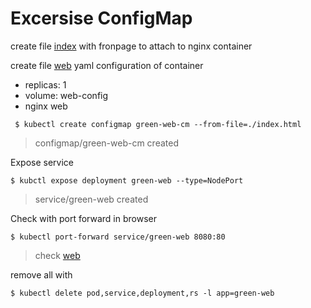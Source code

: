 # Excersise ConfigMap

create file [index](./index.html) with fronpage to attach to nginx container

create file [web](./web-green-wth-cm.yaml) yaml configuration of container
- replicas: 1
- volume: web-config
- nginx web

```
 $ kubectl create configmap green-web-cm --from-file=./index.html
```
> configmap/green-web-cm created

Expose service

```
$ kubctl expose deployment green-web --type=NodePort
```
> service/green-web created

Check with port forward in browser

```
$ kubectl port-forward service/green-web 8080:80
```
> check [web](http://localhost:8080)

remove all with 

```
$ kubectl delete pod,service,deployment,rs -l app=green-web
```
